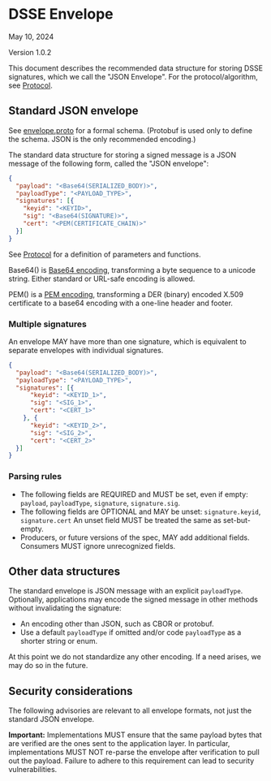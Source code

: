 # DSSE Envelope

May 10, 2024

Version 1.0.2

This document describes the recommended data structure for storing DSSE
signatures, which we call the "JSON Envelope". For the protocol/algorithm, see
[Protocol](protocol.md).

## Standard JSON envelope

See [envelope.proto](envelope.proto) for a formal schema. (Protobuf is used only
to define the schema. JSON is the only recommended encoding.)

The standard data structure for storing a signed message is a JSON message of
the following form, called the "JSON envelope":

```json
{
  "payload": "<Base64(SERIALIZED_BODY)>",
  "payloadType": "<PAYLOAD_TYPE>",
  "signatures": [{
    "keyid": "<KEYID>",
    "sig": "<Base64(SIGNATURE)>",
    "cert": "<PEM(CERTIFICATE_CHAIN)>"
  }]
}
```

See [Protocol](protocol.md) for a definition of parameters and functions.

Base64() is [Base64 encoding](https://tools.ietf.org/html/rfc4648), transforming
a byte sequence to a unicode string. Either standard or URL-safe encoding is
allowed.

PEM() is a [PEM encoding](https://datatracker.ietf.org/doc/html/rfc1421), transforming a DER (binary) encoded X.509 certificate to a base64 encoding with a one-line header and footer.

### Multiple signatures

An envelope MAY have more than one signature, which is equivalent to separate
envelopes with individual signatures.

```json
{
  "payload": "<Base64(SERIALIZED_BODY)>",
  "payloadType": "<PAYLOAD_TYPE>",
  "signatures": [{
      "keyid": "<KEYID_1>",
      "sig": "<SIG_1>",
      "cert": "<CERT_1>"
    }, {
      "keyid": "<KEYID_2>",
      "sig": "<SIG_2>",
      "cert": "<CERT_2>"
  }]
}
```

### Parsing rules

*   The following fields are REQUIRED and MUST be set, even if empty: `payload`,
    `payloadType`, `signature`, `signature.sig`.
*   The following fields are OPTIONAL and MAY be unset: `signature.keyid`, `signature.cert`
    An unset field MUST be treated the same as set-but-empty.
*   Producers, or future versions of the spec, MAY add additional fields.
    Consumers MUST ignore unrecognized fields.

## Other data structures

The standard envelope is JSON message with an explicit `payloadType`.
Optionally, applications may encode the signed message in other methods without
invalidating the signature:

-   An encoding other than JSON, such as CBOR or protobuf.
-   Use a default `payloadType` if omitted and/or code `payloadType` as a
    shorter string or enum.

At this point we do not standardize any other encoding. If a need arises, we may
do so in the future.

## Security considerations

The following advisories are relevant to all envelope formats, not just the
standard JSON envelope.

**Important:** Implementations MUST ensure that the same payload bytes that are
verified are the ones sent to the application layer. In particular,
implementations MUST NOT re-parse the envelope after verification to pull out
the payload. Failure to adhere to this requirement can lead to security
vulnerabilities.
